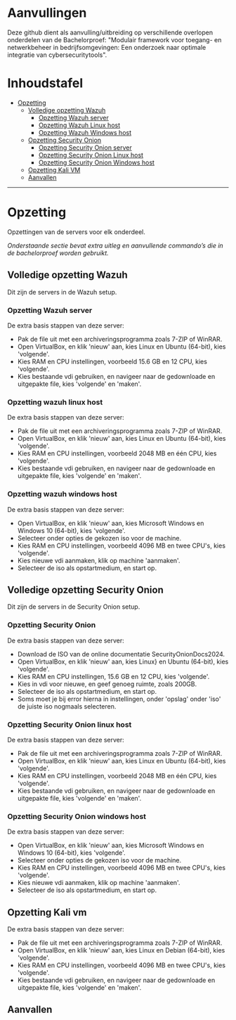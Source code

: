 # Aanvullingen
Deze github dient als aanvulling/uitbreiding op verschillende overlopen onderdelen van de Bachelorproef: "Modulair framework voor toegang- en netwerkbeheer in bedrijfsomgevingen: Een onderzoek naar optimale integratie van cybersecuritytools".

# Inhoudstafel
- [Opzetting](#opzetting)
  - [Volledige opzetting Wazuh](#volledige-opzetting-wazuh)
    - [Opzetting Wazuh server](#opzetting-wazuh-server)
    - [Opzetting Wazuh Linux host](#opzetting-wazuh-linux-host)
    - [Opzetting Wazuh Windows host](#opzetting-wazuh-windows-host)
  - [Opzetting Security Onion](#opzetting-security-onion)
    - [Opzetting Security Onion server](#opzetting-security-onion-server)
    - [Opzetting Security Onion Linux host](#opzetting-security-onion-linux-host)
    - [Opzetting Security Onion Windows host](#opzetting-security-onion-windows-host)
  - [Opzetting Kali VM](#opzetting-kali-vm)
  - [Aanvallen](#aanvallen)

---

# Opzetting

Opzettingen van de servers voor elk onderdeel.

*Onderstaande sectie bevat extra uitleg en aanvullende commando’s die in de bachelorproef worden gebruikt.*

## Volledige opzetting Wazuh

Dit zijn de servers in de Wazuh setup.

### Opzetting Wazuh server

De extra basis stappen van deze server: 

- Pak de file uit met een archiveringsprogramma zoals 7-ZIP of WinRAR.
- Open VirtualBox, en klik 'nieuw' aan, kies Linux en Ubuntu (64-bit), kies 'volgende'.
- Kies RAM en CPU instellingen, voorbeeld 15.6 GB en 12 CPU, kies 'volgende'.
- Kies bestaande vdi gebruiken, en navigeer naar de gedownloade en uitgepakte file, kies 'volgende' en 'maken'.

    
### Opzetting wazuh linux host

De extra basis stappen van deze server: 

- Pak de file uit met een archiveringsprogramma zoals 7-ZIP of WinRAR.
- Open VirtualBox, en klik 'nieuw' aan, kies Linux en Ubuntu (64-bit), kies 'volgende'.
- Kies RAM en CPU instellingen, voorbeeld 2048 MB en één CPU, kies 'volgende'.
- Kies bestaande vdi gebruiken, en navigeer naar de gedownloade en uitgepakte file, kies 'volgende' en 'maken'.


### Opzetting wazuh windows host

De extra basis stappen van deze server: 

- Open VirtualBox, en klik 'nieuw' aan, kies Microsoft Windows en Windows 10 (64-bit), kies 'volgende'.
- Selecteer onder opties de gekozen iso voor de machine.
- Kies RAM en CPU instellingen, voorbeeld 4096 MB en twee CPU's, kies 'volgende'.
- Kies nieuwe vdi aanmaken, klik op machine 'aanmaken'.
- Selecteer de iso als opstartmedium, en start op.

## Volledige opzetting Security Onion

Dit zijn de servers in de Security Onion setup.

### Opzetting Security Onion

De extra basis stappen van deze server: 

- Download de ISO van de online documentatie SecurityOnionDocs2024.
- Open VirtualBox, en klik 'nieuw' aan, kies Linux} en Ubuntu (64-bit), kies 'volgende'.
- Kies RAM en CPU instellingen, 15.6 GB en 12 CPU, kies 'volgende'.
- Kies in vdi voor nieuwe, en geef genoeg ruimte, zoals 200GB.
- Selecteer de iso als opstartmedium, en start op.
- Soms moet je bij error hierna in instellingen, onder 'opslag' onder 'iso' de juiste iso nogmaals selecteren.

### Opzetting Security Onion linux host

De extra basis stappen van deze server: 

- Pak de file uit met een archiveringsprogramma zoals 7-ZIP of WinRAR.
- Open VirtualBox, en klik 'nieuw' aan, kies Linux en Ubuntu (64-bit), kies 'volgende'.
- Kies RAM en CPU instellingen, voorbeeld 2048 MB en één CPU, kies 'volgende'.
- Kies bestaande vdi gebruiken, en navigeer naar de gedownloade en uitgepakte file, kies 'volgende' en 'maken'.


### Opzetting Security Onion windows host

De extra basis stappen van deze server: 

- Open VirtualBox, en klik 'nieuw' aan, kies Microsoft Windows en Windows 10 (64-bit), kies 'volgende'.
- Selecteer onder opties de gekozen iso voor de machine.
- Kies RAM en CPU instellingen, voorbeeld 4096 MB en twee CPU's, kies 'volgende'.
- Kies nieuwe vdi aanmaken, klik op machine 'aanmaken'.
- Selecteer de iso als opstartmedium, en start op.



## Opzetting Kali vm

De extra basis stappen van deze server: 

- Pak de file uit met een archiveringsprogramma zoals 7-ZIP of WinRAR.
- Open VirtualBox, en klik 'nieuw' aan, kies Linux en Debian (64-bit), kies 'volgende'.
- Kies RAM en CPU instellingen, voorbeeld 4096 MB en twee CPU's, kies 'volgende'.
- Kies bestaande vdi gebruiken, en navigeer naar de gedownloade en uitgepakte file, kies 'volgende' en 'maken'.


## Aanvallen





